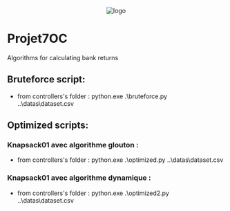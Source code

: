 <p align="center">
 <img alt="logo" src="https://user-images.githubusercontent.com/119883313/236204342-478f1a02-6a75-48de-a54a-038db856562e.png">
</p>

# Projet7OC
Algorithms for calculating bank returns

## Bruteforce script:
 * from controllers's folder : python.exe .\bruteforce.py ..\datas\dataset.csv

## Optimized scripts:
### Knapsack01 avec algorithme glouton : 
 * from controllers's folder : python.exe .\optimized.py ..\datas\dataset.csv
### Knapsack01 avec algorithme dynamique : 
 * from controllers's folder : python.exe .\optimized2.py ..\datas\dataset.csv
